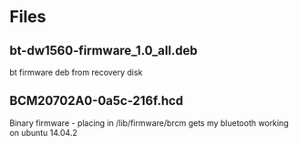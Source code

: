Files
=====
bt-dw1560-firmware_1.0_all.deb
------------------------------
bt firmware deb from recovery disk

BCM20702A0-0a5c-216f.hcd
------------------------
Binary firmware - placing in /lib/firmware/brcm gets my bluetooth working on ubuntu 14.04.2

